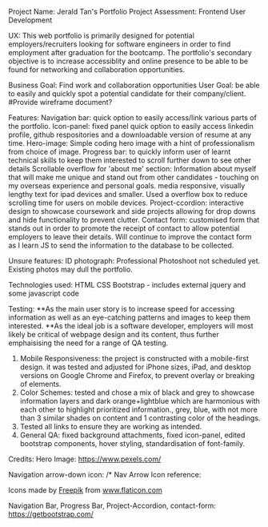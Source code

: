 Project Name: Jerald Tan's Portfolio
Project Assessment: Frontend User Development

UX: 
This web portfolio is primarily designed for potential employers/recruiters looking for software engineers in order to find employment after graduation for the bootcamp. 
The portfolio's secondary objective is to increase accessiblity and online presence to be able to be found for networking and collaboration opportunities. 

Business Goal: Find work and collaboration opportunities
User Goal: be able to easily and quickly spot a potential candidate for their company/client.
#Provide wireframe document?

Features:
Navigation bar: quick option to easily access/link various parts of the portfolio.
Icon-panel: fixed panel quick option to easily access linkedin profile, github respositories and a downloadable version of resume at any time.
Hero-image: Simple coding hero image with a hint of professionalism from choice of image. 
Progress bar: to quickly inform user of learnt technical skills to keep them interested to scroll further down to see other details
Scrollable overflow for 'about me' section: Information about myself that will make me unique and stand out from other candidates - touching on my overseas experience and personal goals. media responsive, visually lengthy text for ipad devices and smaller. Used a overflow box to reduce scrolling time for users on mobile devices. 
Project-ccordion: interactive design to showcase coursework and side projects allowing for drop downs and hide functionality to prevent clutter.
Contact form: customised form that stands out in order to promote the receipt of contact to allow potential employers to leave their details. Will continue to improve the contact form as I learn JS to send the information to the database to be collected.

Unsure features:
ID photograph: Professional Photoshoot not scheduled yet. Existing photos may dull the portfolio.

Technologies used:
HTML
CSS
Bootstrap - includes external jquery and some javascript code 

Testing: 
**As the main user story is to increase speed for accessing information as well as an eye-catching patterns and images to keep them interested.
**As the ideal job is a software developer, employers will most likely be critical of webpage design and its content, thus further emphaisising the need for a range of QA testing.
1) Mobile Responsiveness: the project is constructed with a mobile-first design. it was tested and adjusted for iPhone sizes, iPad, and desktop versions on Google Chrome and Firefox, to prevent overlay or breaking of elements. 
2) Color Schemes: tested and chose a mix of black and grey to showcase information layers and dark orange+lightblue which are harmonious with each other to highlight prioritized information., grey, blue, with not more than 3 similar shades on content and 1 contrasting color of the headings. 
3) Tested all links to ensure they are working as intended. 
4) General QA: fixed background attachments, fixed icon-panel, edited bootstrap components, hover styling, standardisation of font-family. 

Credits: 
Hero Image: 
https://www.pexels.com/

Navigation arrow-down icon: 
/* Nav Arrow Icon reference: <div>Icons made by <a href="https://www.flaticon.com/authors/freepik" title="Freepik">Freepik</a> from <a href="https://www.flaticon.com/"             
title="Flaticon">www.flaticon.com</a></div> 

Navigation Bar, Progress Bar, Project-Accordion, contact-form:
https://getbootstrap.com/